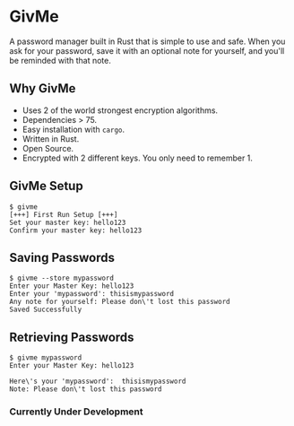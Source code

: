 # GivMe

A password manager built in Rust that is simple to use and safe. When you ask for your password, save it with an optional note for yourself, and you'll be reminded with that note.

## Why GivMe

- Uses 2 of the world strongest encryption algorithms.
- Dependencies > 75.
- Easy installation with `cargo`.
- Written in Rust.
- Open Source.
- Encrypted with 2 different keys. You only need to remember 1.

## GivMe Setup

```shell
$ givme
[+++] First Run Setup [+++]
Set your master key: hello123
Confirm your master key: hello123
```

## Saving Passwords

```shell
$ givme --store mypassword
Enter your Master Key: hello123
Enter your 'mypassword': thisismypassword
Any note for yourself: Please don\'t lost this password
Saved Successfully
```

## Retrieving Passwords

```shell
$ givme mypassword
Enter your Master Key: hello123

Here\'s your 'mypassword':  thisismypassword
Note: Please don\'t lost this password
```

### Currently Under Development
